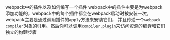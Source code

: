
webpack中的插件以及如何编写一个插件
webpack中的插件主要是为webpack添加功能的，webpack中的每个插件都会在webpack启动时被安装一次，webpack主要是通过调用插件的`apply`方法来安装它们，
并且传递一个`webpack compiler`对象的引用。然后你可以调用`compiler.plugin`来访问资源的编译和它们独立的构建步骤